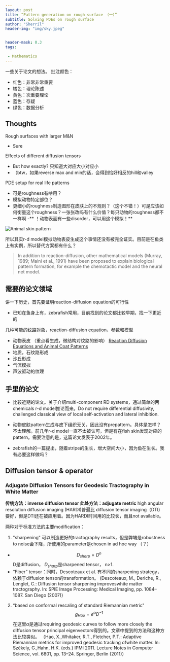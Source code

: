 ```yaml
---
layout: post
title: “Pattern generation on rough surface （一）”
subtitle: Solving PDEs on rough surface
author: "Sherril"
header-img: "img/sky.jpeg"


header-mask: 0.3
tags:

 - Mathematics
---
```


一些关于论文的想法。
批注颜色：
- 红色：非常非常重要
- 橘色：理论陈述
- 黄色：次重要理论
- 蓝色：存疑
- 绿色：数据分析 


## Thoughts
Rough surfaces with larger M&N
- Sure

Effects of different diffusion tensors
-  But how exactly? 只知道大对应大小对应小
- （btw，如果reverse max and min的话，会得到恰好相反的hill和valley

PDE setup for real life patterns
- 可是roughness有啥用？
- 模拟动物特定部位？
- 更细小的roughness制造图形在皮肤上的不规则？（这个不错！）可是应该如何衡量这个roughness？一张张改吗有什么价值？每只动物的roughness都不一样啊
-** ！动物表面有一些disorder，可以用这个模拟！**

![Animal skin pattern](https://encrypted-tbn0.gstatic.com/images?q=tbn:ANd9GcRkW8wtwJ6rjXTuaX3uTNnc1zdBds_pNC-UVQ&usqp=CAU)

所以其实r-d model模拟动物表皮生成这个事情还没有被完全证实。目前是在鱼类上有实例，所以替代方案都有什么？

> In addition to reaction-diffusion, other mathematicalmodels (Murray, 1989; Maini et al., 1991) have beenproposed to explain biological pattern formation, for examplethe chemotactic model and the neural net model.

## 需要的论文领域
讲一下历史，首先要证明reaction-diffusion equation的可行性
- 已知在鱼身上有，zebrafish常用，目前找到的论文都比较早期，找一下更近的


几种可能的纹路对象，reaction-diffusion equation，参数和模型
- 动物表皮 （重点看生成，微结构对纹路的影响）
[Reaction Diffusion Equations and Animal Coat Patterns](https://www.sjsu.edu/faculty/watkins/murray.htm)
- 地质，石纹路形成
- 沙丘形成
- 气流模拟
- 声波驱动的纹理


## 手里的论文
- 比较近期的论文。关于介绍multi-component RD systems，通过简单的两chemicals r-d model推论而来。Do not require differential diffusivity, challenged classical view of local self-activation and lateral inhibition.

- 动物皮肤pattern生成与皮下组织无关，因此没有prepattern。具体是怎样？不太理解。前几年r-d model一直不太被认可，但是有在fish skin发现对应的pattern。需要注意的是，这篇论文发表于2002年。

- zebrafish的一篇提出，随着stripe的生长，增大空间大小，因为鱼在生长。我有必要这样做吗？


## Diffusion tensor & operator

### Adjugate Diffusion Tensors for Geodesic Tractography in White Matter

**传统方法：inverse diffusion tensor
此处方法：adjugate metric**
high angular resolution diffusion imaging (HARDI)普遍比 diffusion tensor imaging（DTI）要好，但是DTI还在被应用着。因为HARDI时间用的比较长，而且not available。

两种对于标准方法的主要modification：

1. "sharpening" 可以制造更好的tractography results，但是弊端是robustness to noise会下降，所使用的parameter是chosen in ad hoc way （？）
  - $$D_{sharp}=D^n$$ D是diffusion， $D_{sharp}$是sharpened tensor， n>1. 
  - “Fiber” tensor：同时，Descoteaux et al. 有不同的sharpening strategy，依赖于diffusion tensor的transformation。
  (Descoteaux, M., Deriche, R., Lenglet, C.: Diffusion tensor sharpening improveswhite matter tractography. In: SPIE Image Processing: Medical Imaging, pp. 1084–1087. San Diego (2007)）
2.  “based on conformal rescaling of standard Riemannian metric"
$$g_{Hao}=e^{\alpha}D^{-1}$$ 在这里$\alpha$是通过requiring geodesic curves to follow more closely the diffusion tensor principal eigenvectors得到的。文章中提到的方法和这种方法比较类似。
（Hao, X.,Whitaker, R.T., Fletcher, P.T.: Adaptive Riemannian metrics for improved geodesic tracking ofwhite matter. In: Székely, G.,Hahn, H.K. (eds.) IPMI 2011. Lecture Notes in Computer Science, vol. 6801, pp. 13–24. Springer, Berlin (2011)）
